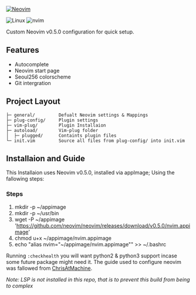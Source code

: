 [![Neovim](https://raw.githubusercontent.com/neovim/neovim.github.io/master/logos/neovim-logo-300x87.png)](https://neovim.io)

![Linux](https://img.shields.io/badge/Linux-Ubuntu-critical)
![nvim](https://img.shields.io/static/v1?label=Neovim&message=v0.5.0&color=brightgreen)

Custom Neovim v0.5.0 configuration for quick setup.

Features
--------
- Autocomplete
- Neovim start page
- Seoul256 colorscheme
- Git intergration

Project Layout
--------------

    ├─ general/         Defualt Neovim settings & Mappings
    ├─ plug-config/     Plugin settings
    ├─ vim-plug/        Plugin Installaion
    ├─ autoload/        Vim-plug folder
    │  ├─ plugged/      Containts plugin files
    └─ init.vim         Source all files from plug-config/ into init.vim

Installaion and Guide
---------------------
This Installaion uses Neovim v0.5.0, installed via appImage; Using the fallowing steps:
### Steps
1. mkdir -p ~/appimage
2. mkdir -p ~/usr/bin
3. wget -P ~/appimage 'https://github.com/neovim/neovim/releases/download/v0.5.0/nvim.appimage'
4. chmod u+x ~/appimage/nvim.appimage
5. echo "alias nvim="~/appimage/nvim.appimage"" >> ~/.bashrc

Running `:checkhealth` you will want python2 & python3 support incase some future package might need it.
The guide used to configure neovim was fallowed from [ChrisAtMachine](https://www.youtube.com/c/ChrisAtMachine/videos).

*Note: LSP is not installed in this repo, that is to prevent this build from being to complex*
